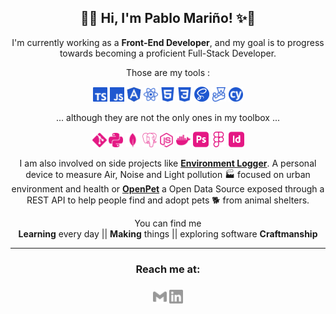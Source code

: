 <!--
**pablomarino/pablomarino** is a ✨ _special_ ✨ repository because its `README.md` (this file) appears on your GitHub profile.

Here are some ideas to get you started:

- 🔭 I’m currently working on ...
- 🌱 I’m currently learning ...
- 👯 I’m looking to collaborate on ...
- 🤔 I’m looking for help with ...
- 💬 Ask me about ...
- 📫 How to reach me: ...
- 😄 Pronouns: ...
- ⚡ Fun fact: ...
-->

<h2 align="center">🦀✨ Hi, I'm Pablo Mariño! ✨🦀</h2>

<p align="center">I'm currently working as a <b>Front-End Developer</b>, and my goal is to progress towards becoming a proficient Full-Stack Developer.</p>

<p align="center">Those are my tools :</p>
<p align="center"></p>
<p align="center">
<div align="center">
  
  <img height="23px" src="./assets/img/typescript.svg" alt="TypeScript logo" />
  <img height="23px" src="./assets/img/javascript.svg" alt="JavaScript logo" />

  <img height="23px" src="./assets/img/angular.svg" alt="Angular logo" />
  <img height="23px" src="./assets/img/react.svg" alt="React logo" />

  <img height="23px" src="./assets/img/html5.svg" alt="HTML5 logo" />
  <img height="23px" src="./assets/img/css3.svg" alt="CSS logo" />
  <img height="24.5px" src="./assets/img/sass.svg" alt="SASS logo" />

  <img height="23px" src="./assets/img/jest.svg" alt="Jest logo" />
  <img height="23px" src="./assets/img/cypress.svg" alt="Cypress logo" />

</div>
</p>
<p align="center">
<div align="center">
  <p align="center">... although they are not the only ones in my toolbox ...</p>
  <img height="23px" src="./assets/img/git.svg" alt="Git logo" />

  <img height="23px" src="./assets/img/python.svg" alt="Python logo" />

  <img height="23px" src="./assets/img/mongodb.svg" alt="MongoDb logo" />
  <img height="23px" src="./assets/img/postgresql.svg" alt="PostgreSQL logo" />
  <img height="23px" src="./assets/img/nodedotjs.svg" alt="NodeJS logo" />
  <img height="23px" src="./assets/img/docker.svg" alt="Docker logo" />

  <img height="24.5x" src="./assets/img/adobephotoshop.svg" alt="Photoshop logo" />
  <img height="24.5x" src="./assets/img/figma.svg" alt="Figma logo" />
  <img height="24.5x" src="./assets/img/adobeindesign.svg" alt="Indesign logo" />

</div>

<p align="center"></p>
<p align="center" margin-top="24px">I am also involved on side projects like <b><a href="https://gitlab.com/environment-logger">Environment Logger</a></b>. A personal device to measure Air, Noise and Light pollution 🏭 focused on urban environment and health 
  or <b><a href="https://gitlab.com/corunahacks/OpenPet">OpenPet</a></b> a Open Data Source exposed through a REST API to help people find and adopt pets 🐕 from animal shelters.</p>
</p>

<p align="center"></p>
<p align="center" margin-top="24px">You can find me <br>
  <b>Learning</b> every day || <b>Making</b> things || exploring software <b>Craftmanship</b>
</p>

<p align="center"></p>

<hr>
<h3 align="center">Reach me at:<h3>
<p align="center"><a href="mailto:pablo.marino.boga@gmail.com"><img height="22px" src="./assets/img/gmail.svg"
      alt="Gmail logo" /></a>  
  <a href="https://www.linkedin.com/in/pablomarino/"><img height="22px" src="./assets/img/linkedin.svg"
      alt="LinkedIn logo" /></a>
  <!--<a href="https://codepen.io/pablomarino"><img height="22px" src="./assets/img/codepen.svg"
      alt="Codepen logo" /></a>-->
</p>

